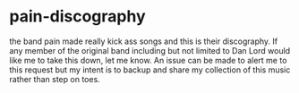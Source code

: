 # pain-discography
the band pain made really kick ass songs and this is their discography. If any member of the original band including but not limited to Dan Lord would like me to take this down, let me know. An issue can be made to alert me to this request but my intent is to backup and share my collection of this music rather than step on toes.

